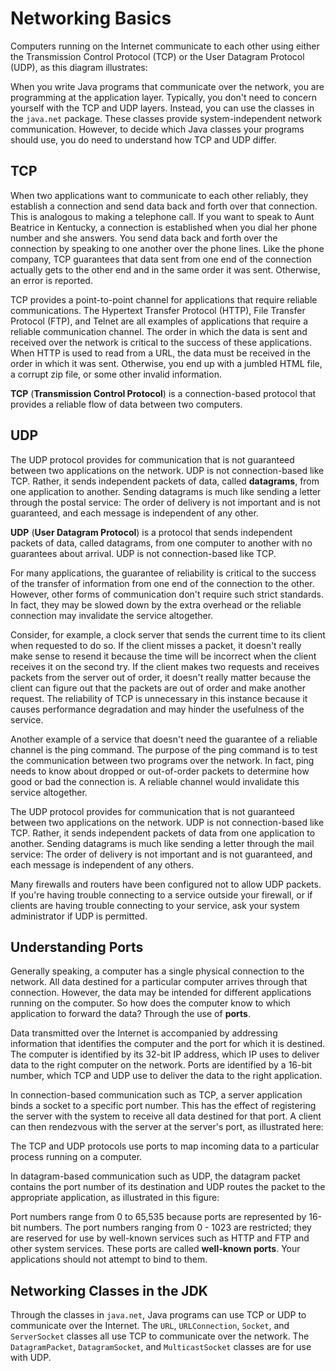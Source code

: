 
# Networking Basics

Computers running on the Internet communicate to each other using either the Transmission Control Protocol (TCP) or the User Datagram Protocol (UDP), as this diagram illustrates:

When you write Java programs that communicate over the network, you are programming at the application layer. Typically, you don't need to concern yourself with the TCP and UDP layers. Instead, you can use the classes in the `java.net` package. These classes provide system-independent network communication. However, to decide which Java classes your programs should use, you do need to understand how TCP and UDP differ.

## TCP

When two applications want to communicate to each other reliably, they establish a connection and send data back and forth over that connection. This is analogous to making a telephone call. If you want to speak to Aunt Beatrice in Kentucky, a connection is established when you dial her phone number and she answers. You send data back and forth over the connection by speaking to one another over the phone lines. Like the phone company, TCP guarantees that data sent from one end of the connection actually gets to the other end and in the same order it was sent. Otherwise, an error is reported.

TCP provides a point-to-point channel for applications that require reliable communications. The Hypertext Transfer Protocol (HTTP), File Transfer Protocol (FTP), and Telnet are all examples of applications that require a reliable communication channel. The order in which the data is sent and received over the network is critical to the success of these applications. When HTTP is used to read from a URL, the data must be received in the order in which it was sent. Otherwise, you end up with a jumbled HTML file, a corrupt zip file, or some other invalid information.

**TCP** (**Transmission Control Protocol**) is a connection-based protocol that provides a reliable flow of data between two computers.

## UDP

The UDP protocol provides for communication that is not guaranteed between two applications on the network. UDP is not connection-based like TCP. Rather, it sends independent packets of data, called **datagrams**, from one application to another. Sending datagrams is much like sending a letter through the postal service: The order of delivery is not important and is not guaranteed, and each message is independent of any other.

**UDP** (**User Datagram Protocol**) is a protocol that sends independent packets of data, called datagrams, from one computer to another with no guarantees about arrival. UDP is not connection-based like TCP.

For many applications, the guarantee of reliability is critical to the success of the transfer of information from one end of the connection to the other. However, other forms of communication don't require such strict standards. In fact, they may be slowed down by the extra overhead or the reliable connection may invalidate the service altogether.

Consider, for example, a clock server that sends the current time to its client when requested to do so. If the client misses a packet, it doesn't really make sense to resend it because the time will be incorrect when the client receives it on the second try. If the client makes two requests and receives packets from the server out of order, it doesn't really matter because the client can figure out that the packets are out of order and make another request. The reliability of TCP is unnecessary in this instance because it causes performance degradation and may hinder the usefulness of the service.

Another example of a service that doesn't need the guarantee of a reliable channel is the ping command. The purpose of the ping command is to test the communication between two programs over the network. In fact, ping needs to know about dropped or out-of-order packets to determine how good or bad the connection is. A reliable channel would invalidate this service altogether.

The UDP protocol provides for communication that is not guaranteed between two applications on the network. UDP is not connection-based like TCP. Rather, it sends independent packets of data from one application to another. Sending datagrams is much like sending a letter through the mail service: The order of delivery is not important and is not guaranteed, and each message is independent of any others.

Many firewalls and routers have been configured not to allow UDP packets. If you're having trouble connecting to a service outside your firewall, or if clients are having trouble connecting to your service, ask your system administrator if UDP is permitted.

## Understanding Ports

Generally speaking, a computer has a single physical connection to the network. All data destined for a particular computer arrives through that connection. However, the data may be intended for different applications running on the computer. So how does the computer know to which application to forward the data? Through the use of **ports**.

Data transmitted over the Internet is accompanied by addressing information that identifies the computer and the port for which it is destined. The computer is identified by its 32-bit IP address, which IP uses to deliver data to the right computer on the network. Ports are identified by a 16-bit number, which TCP and UDP use to deliver the data to the right application.

In connection-based communication such as TCP, a server application binds a socket to a specific port number. This has the effect of registering the server with the system to receive all data destined for that port. A client can then rendezvous with the server at the server's port, as illustrated here:

The TCP and UDP protocols use ports to map incoming data to a particular process running on a computer.

In datagram-based communication such as UDP, the datagram packet contains the port number of its destination and UDP routes the packet to the appropriate application, as illustrated in this figure:

Port numbers range from 0 to 65,535 because ports are represented by 16-bit numbers. The port numbers ranging from 0 - 1023 are restricted; they are reserved for use by well-known services such as HTTP and FTP and other system services. These ports are called **well-known ports**. Your applications should not attempt to bind to them.

## Networking Classes in the JDK

Through the classes in `java.net`, Java programs can use TCP or UDP to communicate over the Internet. The `URL`, `URLConnection`, `Socket`, and `ServerSocket` classes all use TCP to communicate over the network. The `DatagramPacket`, `DatagramSocket`, and `MulticastSocket` classes are for use with UDP.
